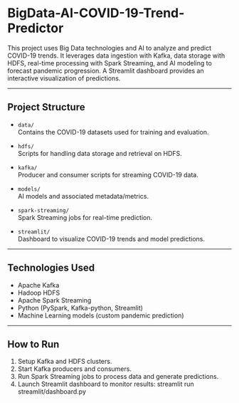 # BigData-AI-COVID-19-Trend-Predictor

This project uses Big Data technologies and AI to analyze and predict COVID-19 trends. It leverages data ingestion with Kafka, data storage with HDFS, real-time processing with Spark Streaming, and AI modeling to forecast pandemic progression. A Streamlit dashboard provides an interactive visualization of predictions.

---

## Project Structure

- `data/`  
  Contains the COVID-19 datasets used for training and evaluation.

- `hdfs/`  
  Scripts for handling data storage and retrieval on HDFS.

- `kafka/`  
  Producer and consumer scripts for streaming COVID-19 data.

- `models/`  
  AI models and associated metadata/metrics.

- `spark-streaming/`  
  Spark Streaming jobs for real-time prediction.

- `streamlit/`  
  Dashboard to visualize COVID-19 trends and model predictions.

---

## Technologies Used

- Apache Kafka  
- Hadoop HDFS  
- Apache Spark Streaming  
- Python (PySpark, Kafka-python, Streamlit)  
- Machine Learning models (custom pandemic prediction)

---

## How to Run

1. Setup Kafka and HDFS clusters.  
2. Start Kafka producers and consumers.  
3. Run Spark Streaming jobs to process data and generate predictions.  
4. Launch Streamlit dashboard to monitor results:
   streamlit run streamlit/dashboard.py
